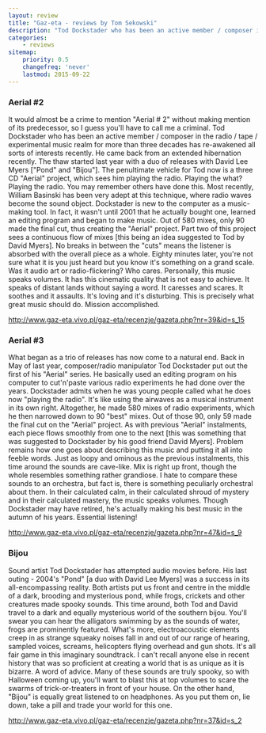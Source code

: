 ```yaml
---
layout: review
title: "Gaz-eta - reviews by Tom Sekowski"
description: "Tod Dockstader who has been an active member / composer in the radio / tape / experimental music realm for more than three decades has re-awakened all sorts of interests recently."
categories:
    - reviews
sitemap:
    priority: 0.5
    changefreq: 'never'
    lastmod: 2015-09-22
---
```


### Aerial #2

It would almost be a crime to mention "Aerial # 2" without making mention of its predecessor, so I guess you'll have to call me a criminal. Tod Dockstader who has been an active member / composer in the radio / tape / experimental music realm for more than three decades has re-awakened all sorts of interests recently. He came back from an extended hibernation recently. The thaw started last year with a duo of releases with David Lee Myers ["Pond" and "Bijou"]. The penultimate vehicle for Tod now is a three CD "Aerial" project, which sees him playing the radio. Playing the what? Playing the radio. You may remember others have done this. Most recently, William Basinski has been very adept at this technique, where radio waves become the sound object. Dockstader is new to the computer as a music-making tool. In fact, it wasn't until 2001 that he actually bought one, learned an editing program and began to make music. Out of 580 mixes, only 90 made the final cut, thus creating the "Aerial" project. Part two of this project sees a continuous flow of mixes [this being an idea suggested to Tod by David Myers]. No breaks in between the "cuts" means the listener is absorbed with the overall piece as a whole. Eighty minutes later, you're not sure what it is you just heard but you know it's something on a grand scale. Was it audio art or radio-flickering? Who cares. Personally, this music speaks volumes. It has this cinematic quality that is not easy to achieve. It speaks of distant lands without saying a word. It caresses and scares. It soothes and it assaults. It's loving and it's disturbing. This is precisely what great music should do. Mission accomplished.

<http://www.gaz-eta.vivo.pl/gaz-eta/recenzje/gazeta.php?nr=39&id=s_15>

### Aerial #3

What began as a trio of releases has now come to a natural end. Back in May of last year, composer/radio manipulator Tod Dockstader put out the first of his "Aerial" series. He basically used an editing program on his computer to cut'n'paste various radio experiments he had done over the years. Dockstader admits when he was young people called what he does now "playing the radio". It's like using the airwaves as a musical instrument in its own right. Altogether, he made 580 mixes of radio experiments, which he then narrowed down to 90 "best" mixes. Out of those 90, only 59 made the final cut on the "Aerial" project. As with previous "Aerial" instalments, each piece flows smoothly from one to the next [this was something that was suggested to Dockstader by his good friend David Myers]. Problem remains how one goes about describing this music and putting it all into feeble words. Just as loopy and ominous as the previous instalments, this time around the sounds are cave-like. Mix is right up front, though the whole resembles something rather grandiose. I hate to compare these sounds to an orchestra, but fact is, there is something peculiarly orchestral about them. In their calculated calm, in their calculated shroud of mystery and in their calculated mastery, the music speaks volumes. Though Dockstader may have retired, he's actually making his best music in the autumn of his years. Essential listening! 

<http://www.gaz-eta.vivo.pl/gaz-eta/recenzje/gazeta.php?nr=47&id=s_9>

### Bijou

Sound artist Tod Dockstader has attempted audio movies before. His last outing - 2004's "Pond" [a duo with David Lee Myers] was a success in its all-encompassing reality. Both artists put us front and centre in the middle of a dark, brooding and mysterious pond, while frogs, crickets and other creatures made spooky sounds. This time around, both Tod and David travel to a dark and equally mysterious world of the southern bijou. You'll swear you can hear the alligators swimming by as the sounds of water, frogs are prominently featured. What's more, electroacoustic elements creep in as strange squeaky noises fall in and out of our range of hearing, sampled voices, screams, helicopters flying overhead and gun shots. It's all fair game in this imaginary soundtrack. I can't recall anyone else in recent history that was so proficient at creating a world that is as unique as it is bizarre. A word of advice. Many of these sounds are truly spooky, so with Halloween coming up, you'll want to blast this at top volumes to scare the swarms of trick-or-treaters in front of your house. On the other hand, "Bijou" is equally great listened to on headphones. As you put them on, lie down, take a pill and trade your world for this one.

<http://www.gaz-eta.vivo.pl/gaz-eta/recenzje/gazeta.php?nr=37&id=s_2>
